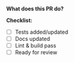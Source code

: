 <!--
Thank you for your contribution!
-->

**What does this PR do?**

**Checklist:**
- [ ] Tests added/updated
- [ ] Docs updated
- [ ] Lint & build pass
- [ ] Ready for review
